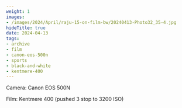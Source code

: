 ```yaml
---
weight: 1
images:
- /images/2024/April/raju-15-on-film-bw/20240413-Photo32_35-4.jpg
hideTitle: true
date: 2024-04-13
tags:
- archive
- film
- canon-eos-500n
- sports
- black-and-white
- kentmere-400
---
```


Camera: Canon EOS 500N

Film: Kentmere 400 (pushed 3 stop to 3200 ISO)